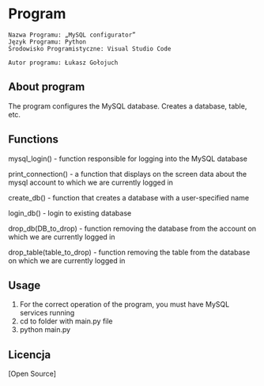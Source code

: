 # Program

    Nazwa Programu: „MySQL configurator”
    Język Programu: Python 
    Środowisko Programistyczne: Visual Studio Code
    
    Autor programu: Łukasz Gołojuch
    
## About program

The program configures the MySQL database. Creates a database, table, etc.

## Functions

mysql_login() - function responsible for logging into the MySQL database

print_connection() - a function that displays on the screen data about the mysql account to which we are currently logged in

create_db() - function that creates a database with a user-specified name

login_db() - login to existing database

drop_db(DB_to_drop) - function removing the database from the account on which we are currently logged in

drop_table(table_to_drop) - function removing the table from the database on which we are currently logged in

## Usage

1. For the correct operation of the program, you must have MySQL services running
2. cd to folder with main.py file
3. python main.py

## Licencja
[Open Source]
